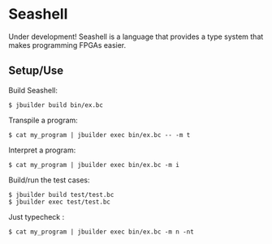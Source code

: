 # Seashell

Under development! Seashell is a language that provides a type system that makes programming FPGAs easier.

## Setup/Use

Build Seashell:

	$ jbuilder build bin/ex.bc 

Transpile a program:

	$ cat my_program | jbuilder exec bin/ex.bc -- -m t

Interpret a program:

	$ cat my_program | jbuilder exec bin/ex.bc -m i

Build/run the test cases:

	$ jbuilder build test/test.bc
	$ jbuilder exec test/test.bc

Just typecheck :

	$ cat my_program | jbuilder exec bin/ex.bc -m n -nt

